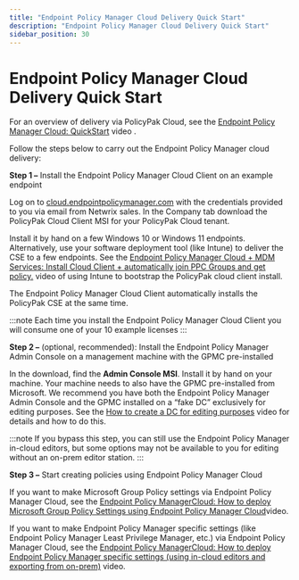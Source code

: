 ```yaml
---
title: "Endpoint Policy Manager Cloud Delivery Quick Start"
description: "Endpoint Policy Manager Cloud Delivery Quick Start"
sidebar_position: 30
---
```


# Endpoint Policy Manager Cloud Delivery Quick Start

For an overview of delivery via PolicyPak Cloud, see the
[Endpoint Policy Manager Cloud: QuickStart](/docs/endpointpolicymanager/gettingstarted/cloud/videos/gettingstarted/quickstart.md) video .

Follow the steps below to carry out the Endpoint Policy Manager cloud delivery:

**Step 1 –** Install the Endpoint Policy Manager Cloud Client on an example endpoint

Log on to [cloud.endpointpolicymanager.com](http://cloud.endpointpolicymanager.com/) with the credentials provided to you
via email from Netwrix sales. In the Company tab download the PolicyPak Cloud Client MSI for your
PolicyPak Cloud tenant.

Install it by hand on a few Windows 10 or Windows 11 endpoints. Alternatively, use your software
deployment tool (like Intune) to deliver the CSE to a few endpoints. See the
[Endpoint Policy Manager Cloud + MDM Services: Install Cloud Client + automatically join PPC Groups and get policy.](/docs/endpointpolicymanager/gettingstarted/cloud/videos/usingwithothermethods/mdm.md)
video of using Intune to bootstrap the PolicyPak cloud client install.

The Endpoint Policy Manager Cloud Client automatically installs the PolicyPak CSE at the same time.

:::note
Each time you install the Endpoint Policy Manager Cloud Client you will consume one of
your 10 example licenses
:::


**Step 2 –** (optional, recommended): Install the Endpoint Policy Manager Admin Console on a
management machine with the GPMC pre-installed

In the download, find the **Admin Console MSI**. Install it by hand on your machine. Your machine
needs to also have the GPMC pre-installed from Microsoft. We recommend you have both the Endpoint
Policy Manager Admin Console and the GPMC installed on a “fake DC” exclusively for editing purposes.
See the [How to create a DC for editing purposes](/docs/endpointpolicymanager/gettingstarted/cloud/videos/testlabbestpractices/createdc.md) video for
details and how to do this.

:::note
If you bypass this step, you can still use the Endpoint Policy Manager in-cloud editors,
but some options may not be available to you for editing without an on-prem editor station.
:::


**Step 3 –** Start creating policies using Endpoint Policy Manager Cloud

If you want to make Microsoft Group Policy settings via Endpoint Policy Manager Cloud, see the
[Endpoint Policy ManagerCloud: How to deploy Microsoft Group Policy Settings using Endpoint Policy Manager Cloud](/docs/endpointpolicymanager/gettingstarted/cloud/videos/gettingstarted/grouppolicysettings.md)video.

If you want to make Endpoint Policy Manager specific settings (like Endpoint Policy Manager Least
Privilege Manager, etc.) via Endpoint Policy Manager Cloud, see the
[Endpoint Policy ManagerCloud: How to deploy Endpoint Policy Manager specific settings (using in-cloud editors and exporting from on-prem)](/docs/endpointpolicymanager/gettingstarted/cloud/videos/gettingstarted/endpointpolicymanagersettings.md)
video.
